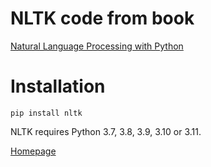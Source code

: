 # NLTK code from book
[Natural Language Processing with Python
](https://www.nltk.org/book/)

# Installation

`pip install nltk`

NLTK requires Python 3.7, 3.8, 3.9, 3.10 or 3.11.

[Homepage]([Homepage](https://pypi.org/project/nltk/))

